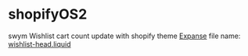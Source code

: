 # shopifyOS2

<a herf="https://swym.it/apps/wishlist/">swym Wishlist</a> cart count update with shopify theme <a href="https://themes.shopify.com/themes/expanse/styles/modern">Expanse</a> file name: <a href="https://github.com/skmohotasin/shopifyOS2/blob/main/wishlist-head.liquid">wishlist-head.liquid</a>

